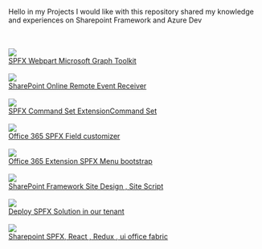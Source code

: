 Hello in my Projects 
I would like with this repository shared my knowledge and experiences on Sharepoint Framework and Azure Dev

<br/>
<br/>
<a href="https://ameurbnatutorialoffice365.blogspot.com/2020/05/spfx-webpart-microsoft-graph-toolkit.html">
<img src="https://1.bp.blogspot.com/-6WEfD55Eqsk/Xrbsla0yWZI/AAAAAAAAIYE/yE1BoyySHR8DWlbfWm5uNJNzBYIqWdCVgCLcBGAsYHQ/s1600/1.jpg"/>
<br/>
SPFX Webpart Microsoft Graph Toolkit
</a>
<br/>
<br/>
<a href="https://ameurbnatutorialoffice365.blogspot.com/2020/05/sharepoint-online-remote-event-receiver.html">
<img src="https://1.bp.blogspot.com/-PBrM78GAIi4/XrFIVyAocMI/AAAAAAAAITs/j__yGzTo834AjWmxtQfu1gcUqPL8ApP5QCLcBGAsYHQ/s1600/remote%2Bevent%2Breceiver.png"/>
<br/>
SharePoint Online Remote Event Receiver
</a>
<br/>
<br/>
<a href="https://ameurbnatutorialoffice365.blogspot.com/2020/05/spfx-command-set-extension.html">
<img src="https://1.bp.blogspot.com/-vGhNO2LPJ_0/XqwWZbZAN8I/AAAAAAAAIPQ/hZNGkxhUaXchRh4zxY9b6sC9rUvSclfzACLcBGAsYHQ/s400/2.jpg"/>
<br/>
SPFX Command Set ExtensionCommand Set
</a>

<br/>
<br/>
<a href="https://ameurbnatutorialoffice365.blogspot.com/2020/05/spfx-command-set-extension.html">
<img src="https://1.bp.blogspot.com/-vq1J4mrHs1E/Xqhg7rwTkCI/AAAAAAAAIMo/-oev0lO0Xqck5p3-Cc6MkIcDpCiF-_7UACLcBGAsYHQ/s320/7.jpg"/>
<br/>
Office 365 SPFX Field customizer
</a>
<br/>
<br/>

<a href="https://ameurbnatutorialoffice365.blogspot.com/2020/04/office-365-extension-spfx-menu-bootstrap.html">
<img src="https://1.bp.blogspot.com/-ufAvzJCym3A/XqLEqhA-0HI/AAAAAAAAIGw/Uo6in2BsAkoa8acpSpkegV6cUrB5pVuUACLcBGAsYHQ/s400/3.jpg"/>
<br/>
Office 365 Extension SPFX Menu bootstrap
</a>

<br/>
<br/>
<a href="https://ameurbnatutorialoffice365.blogspot.com/2020/04/sharepoint-framework-site-design-site.html">
<img src="https://1.bp.blogspot.com/-6TpqCAN1DMg/Xo7tc76s5lI/AAAAAAAAH54/GeFJ6Gkr1QQr0geuLrbYM65hrGHmnoLggCLcBGAsYHQ/s320/9.JPG"/>
<br/>
SharePoint Framework Site Design , Site Script
</a>

<br/>
<br/>
<a href="https://ameurbnatutorialoffice365.blogspot.com/2020/04/deploiement-dun-solution-spfx-dans.html">
<img src="https://1.bp.blogspot.com/-6PXmTbvWfpI/XooamjE10kI/AAAAAAAAH1k/DSvlNQ0SOmoONzx0R-gt5xh7zRjkFxtUQCPcBGAYYCw/s200/22.JPG"/>
<br/>
Deploy SPFX Solution in our tenant
</a>

<br/>
<br/>
<a href="https://ameurbnatutorialoffice365.blogspot.com/2020/04/dans-ce-tutoriel-nous-allons-apprendre.html">
<img src="https://1.bp.blogspot.com/-dxiF89qJ4xs/XomlC9sE2aI/AAAAAAAAH1E/AnXO_o_d1a4FXSng1j-76CsaQI1ZxVsbQCLcBGAsYHQ/s400/intro.png"/>
<br/>
Sharepoint SPFX, React , Redux , ui office fabric
</a>
